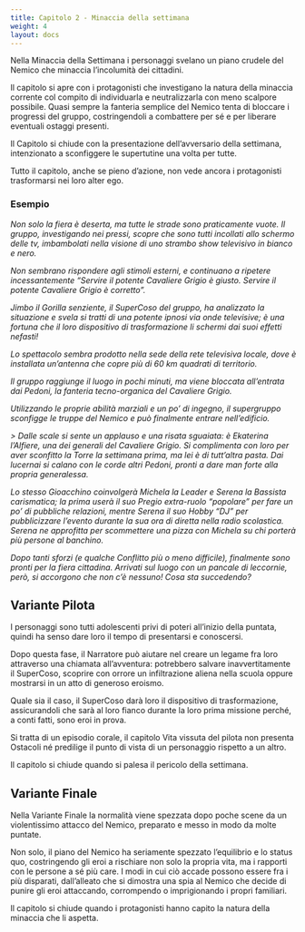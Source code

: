 ```yaml
---
title: Capitolo 2 - Minaccia della settimana
weight: 4
layout: docs
---
```


Nella Minaccia della Settimana i personaggi svelano un piano crudele del Nemico che minaccia l’incolumità dei cittadini.

Il capitolo si apre con i protagonisti che investigano la natura della minaccia corrente col compito di individuarla e neutralizzarla con meno scalpore possibile.
Quasi sempre la fanteria semplice del Nemico tenta di bloccare i progressi del gruppo, costringendoli a combattere per sé e per liberare eventuali ostaggi presenti.

Il Capitolo si chiude con la presentazione dell’avversario della settimana, intenzionato a sconfiggere le supertutine una volta per tutte.

Tutto il capitolo, anche se pieno d’azione, non vede ancora i protagonisti trasformarsi nei loro alter ego.

### Esempio

<i>Non solo la fiera è deserta, ma tutte le strade sono praticamente vuote. Il gruppo, investigando nei pressi, scopre che sono tutti incollati allo schermo delle tv, imbambolati nella visione di uno strambo show televisivo in bianco e nero.</i>

<i>Non sembrano rispondere agli stimoli esterni, e continuano a ripetere incessantemente “Servire il potente Cavaliere Grigio è giusto. Servire il potente Cavaliere Grigio è corretto”. 
</i>

<i>Jimbo il Gorilla senziente, il SuperCoso del gruppo, ha analizzato la situazione e svela si tratti di una potente ipnosi via onde televisive; è una fortuna che il loro dispositivo di trasformazione li schermi dai suoi effetti nefasti! </i>

<i>Lo spettacolo sembra prodotto nella sede della rete televisiva locale, dove è installata un’antenna che copre più di 60 km quadrati di territorio.</i>

<i>Il gruppo raggiunge il luogo in pochi minuti, ma viene bloccata all’entrata dai Pedoni, la fanteria tecno-organica del Cavaliere Grigio.</i>

<i>Utilizzando le proprie abilità marziali e un po’ di ingegno, il supergruppo sconfigge le truppe del Nemico e può finalmente entrare nell’edificio.</i>

<i>
> Dalle scale si sente un applauso e una risata sguaiata: è Ekaterina l’Alfiere, una dei generali del Cavaliere Grigio.  Si complimenta con loro per aver sconfitto la Torre la settimana prima, ma lei è di tutt’altra pasta. Dai lucernai si calano con le corde altri Pedoni, pronti a dare man forte alla propria generalessa.
</i>

<i>Lo stesso Gioacchino coinvolgerà Michela la Leader e Serena la Bassista carismatica; la prima userà il suo Pregio extra-ruolo “popolare” per fare un po’ di pubbliche relazioni, mentre Serena il suo Hobby “DJ” per pubblicizzare l’evento durante la sua ora di diretta nella radio scolastica. Serena ne approfitta per scommettere una pizza con Michela su chi porterà più persone al banchino.</i>

<i>Dopo tanti sforzi (e qualche Conflitto più o meno difficile), finalmente sono pronti per la fiera cittadina. Arrivati sul luogo con un pancale di leccornie, però, si accorgono che non c’è nessuno! Cosa sta succedendo?</i>


## Variante Pilota

I personaggi sono tutti adolescenti privi di poteri all’inizio della puntata, quindi ha senso dare loro il tempo di presentarsi e conoscersi. 

Dopo questa fase, il Narratore può aiutare nel creare un legame fra loro attraverso una chiamata all’avventura: potrebbero salvare inavvertitamente il SuperCoso, scoprire con orrore un infiltrazione aliena nella scuola oppure mostrarsi in un atto di generoso eroismo.

Quale sia il caso, il SuperCoso darà loro il dispositivo di trasformazione, assicurandoli che sarà al loro fianco durante la loro prima missione perché, a conti fatti, sono eroi in prova.

Si tratta di un episodio corale, il capitolo Vita vissuta del pilota non presenta Ostacoli né predilige il punto di vista di un personaggio rispetto a un altro.

Il capitolo si chiude quando si palesa il pericolo della settimana.

 
## Variante Finale

Nella Variante Finale la normalità viene spezzata dopo poche scene da un violentissimo attacco del Nemico, preparato e messo in modo da molte puntate.

Non solo, il piano del Nemico ha seriamente spezzato l’equilibrio e lo status quo, costringendo gli eroi a rischiare non solo la propria vita, ma i rapporti con le persone a sé più care.
I modi in cui ciò accade possono essere fra i più disparati, dall’alleato che si dimostra una spia al Nemico che decide di punire gli eroi attaccando, corrompendo o imprigionando i propri familiari.

Il capitolo si chiude quando i protagonisti hanno capito la natura della minaccia che li aspetta.
